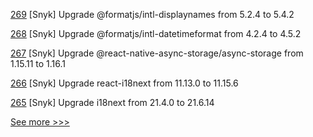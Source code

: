 
[269](https://github.com/hyperledger/aries-mobile-agent-react-native/pull/269) [Snyk] Upgrade @formatjs/intl-displaynames from 5.2.4 to 5.4.2

[268](https://github.com/hyperledger/aries-mobile-agent-react-native/pull/268) [Snyk] Upgrade @formatjs/intl-datetimeformat from 4.2.4 to 4.5.2

[267](https://github.com/hyperledger/aries-mobile-agent-react-native/pull/267) [Snyk] Upgrade @react-native-async-storage/async-storage from 1.15.11 to 1.16.1

[266](https://github.com/hyperledger/aries-mobile-agent-react-native/pull/266) [Snyk] Upgrade react-i18next from 11.13.0 to 11.15.6

[265](https://github.com/hyperledger/aries-mobile-agent-react-native/pull/265) [Snyk] Upgrade i18next from 21.4.0 to 21.6.14


[See more >>>](https://start-here.hyperledger.org/pull-requests)
